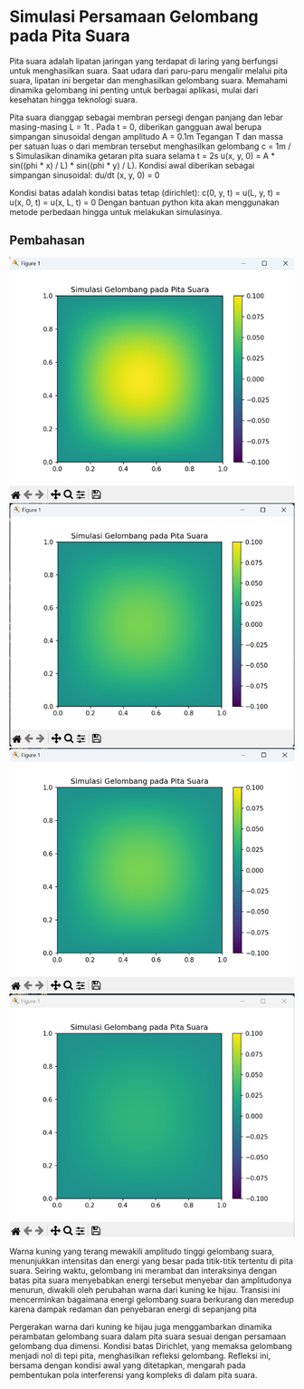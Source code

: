 # Simulasi Persamaan Gelombang pada Pita Suara
Pita suara adalah lipatan jaringan yang terdapat di laring yang berfungsi untuk menghasilkan suara. Saat udara dari paru-paru mengalir melalui pita suara, lipatan ini bergetar dan menghasilkan gelombang suara. Memahami dinamika gelombang ini penting untuk berbagai aplikasi, mulai dari kesehatan hingga teknologi suara.

Pita suara dianggap sebagai membran persegi dengan panjang dan lebar masing-masing L = 1t . Pada t = 0, diberikan gangguan awal berupa simpangan sinusoidal dengan amplitudo A = 0.1m Tegangan T dan massa per satuan luas o dari membran tersebut menghasilkan gelombang c = 1m / s Simulasikan dinamika getaran pita suara selama t = 2s u(x, y, 0) = A * sin((phi * x) / L) * sin((phi * y) / L). Kondisi awal diberikan sebagai simpangan sinusoidal: du/dt (x, y, 0) = 0

Kondisi batas adalah kondisi batas tetap (dirichlet): c(0, y, t) = u(L, y, t) = u(x, 0, t) = u(x, L, t) = 0 Dengan bantuan python kita akan menggunakan metode perbedaan hingga untuk melakukan simulasinya.

## Pembahasan
![Alt text](https://github.com/berlinaulia/gelombang-pita-suara/blob/main/preview/Screenshot%202024-06-08%20064337.png)
![Alt text](https://github.com/berlinaulia/gelombang-pita-suara/blob/main/preview/Screenshot%202024-06-08%20065817.png)
![Alt text](https://github.com/berlinaulia/gelombang-pita-suara/blob/main/preview/Screenshot%202024-06-08%20065836.png)
![Alt text](https://github.com/berlinaulia/gelombang-pita-suara/blob/main/preview/Screenshot%202024-06-08%20070654.png)


Warna kuning yang terang mewakili amplitudo tinggi gelombang suara, menunjukkan intensitas dan energi yang besar pada titik-titik tertentu di pita suara. Seiring waktu, gelombang ini merambat dan interaksinya dengan batas pita suara menyebabkan energi tersebut menyebar dan amplitudonya menurun, diwakili oleh perubahan warna dari kuning ke hijau. Transisi ini mencerminkan bagaimana energi gelombang suara berkurang dan meredup karena dampak redaman dan penyebaran energi di sepanjang pita

Pergerakan warna dari kuning ke hijau juga menggambarkan dinamika perambatan gelombang suara dalam pita suara sesuai dengan persamaan gelombang dua dimensi. Kondisi batas Dirichlet, yang memaksa gelombang menjadi nol di tepi pita, menghasilkan refleksi gelombang. Refleksi ini, bersama dengan kondisi awal yang ditetapkan, mengarah pada pembentukan pola interferensi yang kompleks di dalam pita suara.
